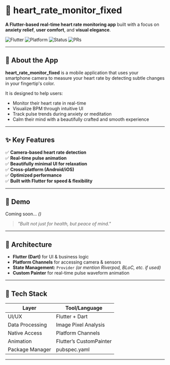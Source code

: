 # 💓 heart_rate_monitor_fixed

**A Flutter-based real-time heart rate monitoring app** built with a focus on **anxiety relief**, **user comfort**, and **visual elegance**.

![Flutter](https://img.shields.io/badge/Made%20with-Flutter-blue?style=for-the-badge&logo=flutter)
![Platform](https://img.shields.io/badge/Platform-Android%20%7C%20iOS-green?style=for-the-badge&logo=android)
![Status](https://img.shields.io/badge/Status-Active-brightgreen?style=for-the-badge)
![PRs](https://img.shields.io/badge/PRs-Welcome-blueviolet?style=for-the-badge&logo=github)

---

## 📱 About the App

**heart_rate_monitor_fixed** is a mobile application that uses your smartphone camera to measure your heart rate by detecting subtle changes in your fingertip's color. 

It is designed to help users:

- Monitor their heart rate in real-time
- Visualize BPM through intuitive UI
- Track pulse trends during anxiety or meditation
- Calm their mind with a beautifully crafted and smooth experience

---

## ✨ Key Features

✅ **Camera-based heart rate detection**  
✅ **Real-time pulse animation**  
✅ **Beautifully minimal UI for relaxation**  
✅ **Cross-platform (Android/iOS)**  
✅ **Optimized performance**  
✅ **Built with Flutter for speed & flexibility**

---

## 🎥 Demo

Coming soon... *()*

> _"Built not just for health, but peace of mind."_

---

## 🧠 Architecture

- **Flutter (Dart)** for UI & business logic
- **Platform Channels** for accessing camera & sensors
- **State Management:** `Provider` *(or mention Riverpod, BLoC, etc. if used)*
- **Custom Painter** for real-time pulse waveform animation

---

## 🧰 Tech Stack

| Layer            | Tool/Language             |
|------------------|---------------------------|
| UI/UX            | Flutter + Dart            |
| Data Processing  | Image Pixel Analysis      |
| Native Access    | Platform Channels         |
| Animation        | Flutter’s CustomPainter   |
| Package Manager  | pubspec.yaml              |

---

